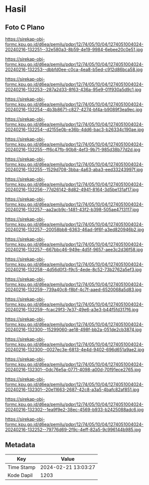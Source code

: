 # Hasil

## Foto C Plano

https://sirekap-obj-formc.kpu.go.id/d6ea/pemilu/pdpr/12/74/05/10/04/1274051004024-20240216-132251--32e580a3-8b59-4e19-9984-6ebee20c0e51.jpg

https://sirekap-obj-formc.kpu.go.id/d6ea/pemilu/pdpr/12/74/05/10/04/1274051004024-20240216-132253--dbbfd0ee-c0ca-4ea8-b5ed-c912d86bca58.jpg

https://sirekap-obj-formc.kpu.go.id/d6ea/pemilu/pdpr/12/74/05/10/04/1274051004024-20240216-132253--287a2d33-8f63-436a-95e9-01f930a5d9c1.jpg

https://sirekap-obj-formc.kpu.go.id/d6ea/pemilu/pdpr/12/74/05/10/04/1274051004024-20240216-132254--4b3b8671-c827-4274-bf4a-b9089f3ea9ec.jpg

https://sirekap-obj-formc.kpu.go.id/d6ea/pemilu/pdpr/12/74/05/10/04/1274051004024-20240216-132254--d2155e0b-e36b-4dd6-bac3-b26334c190ae.jpg

https://sirekap-obj-formc.kpu.go.id/d6ea/pemilu/pdpr/12/74/05/10/04/1274051004024-20240216-132255--ff6c47fb-90b8-4ef3-9b71-985d38b77d2d.jpg

https://sirekap-obj-formc.kpu.go.id/d6ea/pemilu/pdpr/12/74/05/10/04/1274051004024-20240216-132255--1529d708-3bba-4a63-aba3-eed33243997f.jpg

https://sirekap-obj-formc.kpu.go.id/d6ea/pemilu/pdpr/12/74/05/10/04/1274051004024-20240216-132256--77d26142-8d82-4941-8164-3d5be131af17.jpg

https://sirekap-obj-formc.kpu.go.id/d6ea/pemilu/pdpr/12/74/05/10/04/1274051004024-20240216-132257--aa2acb9c-1481-43f2-b398-505ae4713117.jpg

https://sirekap-obj-formc.kpu.go.id/d6ea/pemilu/pdpr/12/74/05/10/04/1274051004024-20240216-132257--20058bb8-6363-46ad-9f6f-a3ed820946b2.jpg

https://sirekap-obj-formc.kpu.go.id/d6ea/pemilu/pdpr/12/74/05/10/04/1274051004024-20240216-132257--667bbc46-949e-4d5f-9657-aee3c2d36f58.jpg

https://sirekap-obj-formc.kpu.go.id/d6ea/pemilu/pdpr/12/74/05/10/04/1274051004024-20240216-132258--4d56d0f3-f9c5-4ede-8c52-73b2762a5ef3.jpg

https://sirekap-obj-formc.kpu.go.id/d6ea/pemilu/pdpr/12/74/05/10/04/1274051004024-20240216-132259--739a40c8-f8bf-4c7f-aaed-6520068a5d83.jpg

https://sirekap-obj-formc.kpu.go.id/d6ea/pemilu/pdpr/12/74/05/10/04/1274051004024-20240216-132259--fcac29f3-7e37-49e6-a3e3-b44f5fd317f6.jpg

https://sirekap-obj-formc.kpu.go.id/d6ea/pemilu/pdpr/12/74/05/10/04/1274051004024-20240216-132300--15299060-ae18-498f-bb2a-051de2cb3874.jpg

https://sirekap-obj-formc.kpu.go.id/d6ea/pemilu/pdpr/12/74/05/10/04/1274051004024-20240216-132300--0027ec3e-6813-4e4d-9402-696d651a9ae2.jpg

https://sirekap-obj-formc.kpu.go.id/d6ea/pemilu/pdpr/12/74/05/10/04/1274051004024-20240216-132301--0dc76e5a-0771-4098-a00d-70f91ece2765.jpg

https://sirekap-obj-formc.kpu.go.id/d6ea/pemilu/pdpr/12/74/05/10/04/1274051004024-20240216-132301--20e11663-2687-42c8-a3a5-4bafc82af851.jpg

https://sirekap-obj-formc.kpu.go.id/d6ea/pemilu/pdpr/12/74/05/10/04/1274051004024-20240216-132302--1ea9f9e2-38ec-4569-b933-b2425088adc6.jpg

https://sirekap-obj-formc.kpu.go.id/d6ea/pemilu/pdpr/12/74/05/10/04/1274051004024-20240216-132252--79776d69-2f9c-4eff-82a5-9c996144b985.jpg


## Metadata

| Key        | Value               |
| ---------- | ------------------- |
| Time Stamp | 2024-02-21 13:03:27 |
| Kode Dapil | 1203                |



